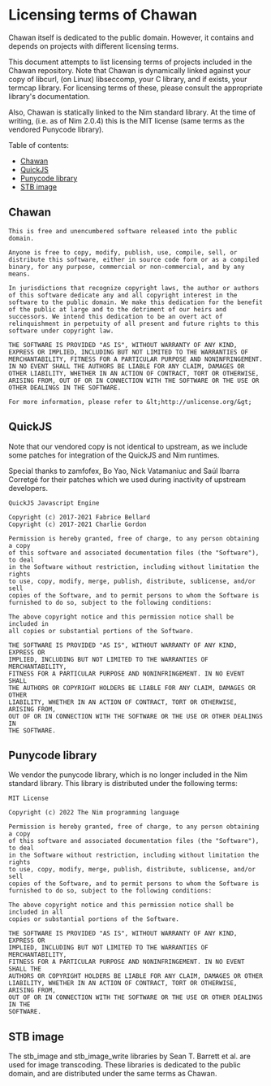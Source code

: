 <title>Licensing</title>

# Licensing terms of Chawan

Chawan itself is dedicated to the public domain. However, it contains and
depends on projects with different licensing terms.

This document attempts to list licensing terms of projects included in the
Chawan repository. Note that Chawan is dynamically linked against your copy
of libcurl, (on Linux) libseccomp, your C library, and if exists, your termcap
library. For licensing terms of these, please consult the appropriate library's
documentation.

Also, Chawan is statically linked to the Nim standard library. At the time
of writing, (i.e. as of Nim 2.0.4) this is the MIT license (same terms as
the vendored Punycode library).

Table of contents:

* [Chawan](#chawan)
* [QuickJS](#quickjs)
* [Punycode library](#punycode-library)
* [STB image](#stb-image)

## Chawan

```
This is free and unencumbered software released into the public domain.

Anyone is free to copy, modify, publish, use, compile, sell, or
distribute this software, either in source code form or as a compiled
binary, for any purpose, commercial or non-commercial, and by any
means.

In jurisdictions that recognize copyright laws, the author or authors
of this software dedicate any and all copyright interest in the
software to the public domain. We make this dedication for the benefit
of the public at large and to the detriment of our heirs and
successors. We intend this dedication to be an overt act of
relinquishment in perpetuity of all present and future rights to this
software under copyright law.

THE SOFTWARE IS PROVIDED "AS IS", WITHOUT WARRANTY OF ANY KIND,
EXPRESS OR IMPLIED, INCLUDING BUT NOT LIMITED TO THE WARRANTIES OF
MERCHANTABILITY, FITNESS FOR A PARTICULAR PURPOSE AND NONINFRINGEMENT.
IN NO EVENT SHALL THE AUTHORS BE LIABLE FOR ANY CLAIM, DAMAGES OR
OTHER LIABILITY, WHETHER IN AN ACTION OF CONTRACT, TORT OR OTHERWISE,
ARISING FROM, OUT OF OR IN CONNECTION WITH THE SOFTWARE OR THE USE OR
OTHER DEALINGS IN THE SOFTWARE.

For more information, please refer to &lt;http://unlicense.org/&gt;
```

## QuickJS

Note that our vendored copy is not identical to upstream, as we include some
patches for integration of the QuickJS and Nim runtimes.

Special thanks to zamfofex, Bo Yao, Nick Vatamaniuc and Saúl Ibarra Corretgé
for their patches which we used during inactivity of upstream developers.

```
QuickJS Javascript Engine

Copyright (c) 2017-2021 Fabrice Bellard
Copyright (c) 2017-2021 Charlie Gordon

Permission is hereby granted, free of charge, to any person obtaining a copy
of this software and associated documentation files (the "Software"), to deal
in the Software without restriction, including without limitation the rights
to use, copy, modify, merge, publish, distribute, sublicense, and/or sell
copies of the Software, and to permit persons to whom the Software is
furnished to do so, subject to the following conditions:

The above copyright notice and this permission notice shall be included in
all copies or substantial portions of the Software.

THE SOFTWARE IS PROVIDED "AS IS", WITHOUT WARRANTY OF ANY KIND, EXPRESS OR
IMPLIED, INCLUDING BUT NOT LIMITED TO THE WARRANTIES OF MERCHANTABILITY,
FITNESS FOR A PARTICULAR PURPOSE AND NONINFRINGEMENT. IN NO EVENT SHALL
THE AUTHORS OR COPYRIGHT HOLDERS BE LIABLE FOR ANY CLAIM, DAMAGES OR OTHER
LIABILITY, WHETHER IN AN ACTION OF CONTRACT, TORT OR OTHERWISE, ARISING FROM,
OUT OF OR IN CONNECTION WITH THE SOFTWARE OR THE USE OR OTHER DEALINGS IN
THE SOFTWARE.
```

## Punycode library

We vendor the punycode library, which is no longer included in the Nim
standard library. This library is distributed under the following terms:

```
MIT License

Copyright (c) 2022 The Nim programming language

Permission is hereby granted, free of charge, to any person obtaining a copy
of this software and associated documentation files (the "Software"), to deal
in the Software without restriction, including without limitation the rights
to use, copy, modify, merge, publish, distribute, sublicense, and/or sell
copies of the Software, and to permit persons to whom the Software is
furnished to do so, subject to the following conditions:

The above copyright notice and this permission notice shall be included in all
copies or substantial portions of the Software.

THE SOFTWARE IS PROVIDED "AS IS", WITHOUT WARRANTY OF ANY KIND, EXPRESS OR
IMPLIED, INCLUDING BUT NOT LIMITED TO THE WARRANTIES OF MERCHANTABILITY,
FITNESS FOR A PARTICULAR PURPOSE AND NONINFRINGEMENT. IN NO EVENT SHALL THE
AUTHORS OR COPYRIGHT HOLDERS BE LIABLE FOR ANY CLAIM, DAMAGES OR OTHER
LIABILITY, WHETHER IN AN ACTION OF CONTRACT, TORT OR OTHERWISE, ARISING FROM,
OUT OF OR IN CONNECTION WITH THE SOFTWARE OR THE USE OR OTHER DEALINGS IN THE
SOFTWARE.
```

## STB image

The stb_image and stb_image_write libraries by Sean T. Barrett et al. are used
for image transcoding. These libraries is dedicated to the public domain, and
are distributed under the same terms as Chawan.
